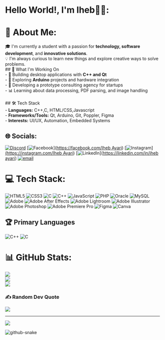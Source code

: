 # Hello World!, I'm Iheb👋🏼:
# 💫 About Me:
🎓 I'm currently a student with a passion for **technology, software development**, and **innovative solutions**.  <br>💡 I'm always curious to learn new things and explore creative ways to solve problems.<br>## 🚀 What I'm Working On<br>- 🔧 Building desktop applications with **C++ and Qt**<br>- 🤖 Exploring **Arduino** projects and hardware integration<br>- 💼 Developing a prototype consulting agency for startups<br>- 📊 Learning about data processing, PDF parsing, and image handling<br><br>## 🛠️ Tech Stack<br>- **Languages:** C++,C, HTML/CSS,Javascript<br>- **Frameworks/Tools:** Qt, Arduino, Git, Poppler, Figma<br>- **Interests:** UI/UX, Automation, Embedded Systems


## 🌐 Socials:
[![Discord](https://img.shields.io/badge/Discord-%237289DA.svg?logo=discord&logoColor=white)](https://discord.gg/iheb#6010) [![Facebook](https://img.shields.io/badge/Facebook-%231877F2.svg?logo=Facebook&logoColor=white)]([https://facebook.com/Iheb Ayari](https://www.facebook.com/profile.php?id=100081151973045)) [![Instagram](https://img.shields.io/badge/Instagram-%23E4405F.svg?logo=Instagram&logoColor=white)][(https://instagram.com/Iheb Ayari](https://www.instagram.com/iheb___ayari/)) [![LinkedIn](https://img.shields.io/badge/LinkedIn-%230077B5.svg?logo=linkedin&logoColor=white)]([https://linkedin.com/in/iheb ayari](https://www.linkedin.com/in/iheb-ayari-43abb3346/)) [![email](https://img.shields.io/badge/Email-D14836?logo=gmail&logoColor=white)](mailto:ihebayari7mm@gmail.com) 

# 💻 Tech Stack:
![HTML5](https://img.shields.io/badge/html5-%23E34F26.svg?style=for-the-badge&logo=html5&logoColor=white) ![CSS3](https://img.shields.io/badge/css3-%231572B6.svg?style=for-the-badge&logo=css3&logoColor=white) ![C](https://img.shields.io/badge/c-%2300599C.svg?style=for-the-badge&logo=c&logoColor=white) ![C++](https://img.shields.io/badge/c++-%2300599C.svg?style=for-the-badge&logo=c%2B%2B&logoColor=white) ![JavaScript](https://img.shields.io/badge/javascript-%23323330.svg?style=for-the-badge&logo=javascript&logoColor=%23F7DF1E) ![PHP](https://img.shields.io/badge/php-%23777BB4.svg?style=for-the-badge&logo=php&logoColor=white) ![Oracle](https://img.shields.io/badge/Oracle-F80000?style=for-the-badge&logo=oracle&logoColor=white) ![MySQL](https://img.shields.io/badge/mysql-4479A1.svg?style=for-the-badge&logo=mysql&logoColor=white) ![Adobe](https://img.shields.io/badge/adobe-%23FF0000.svg?style=for-the-badge&logo=adobe&logoColor=white) ![Adobe After Effects](https://img.shields.io/badge/Adobe%20After%20Effects-9999FF.svg?style=for-the-badge&logo=Adobe%20After%20Effects&logoColor=white) ![Adobe Lightroom](https://img.shields.io/badge/Adobe%20Lightroom-31A8FF.svg?style=for-the-badge&logo=Adobe%20Lightroom&logoColor=white) ![Adobe Illustrator](https://img.shields.io/badge/adobe%20illustrator-%23FF9A00.svg?style=for-the-badge&logo=adobe%20illustrator&logoColor=white) ![Adobe Photoshop](https://img.shields.io/badge/adobe%20photoshop-%2331A8FF.svg?style=for-the-badge&logo=adobe%20photoshop&logoColor=white) ![Adobe Premiere Pro](https://img.shields.io/badge/Adobe%20Premiere%20Pro-9999FF.svg?style=for-the-badge&logo=Adobe%20Premiere%20Pro&logoColor=white) ![Figma](https://img.shields.io/badge/figma-%23F24E1E.svg?style=for-the-badge&logo=figma&logoColor=white) ![Canva](https://img.shields.io/badge/Canva-%2300C4CC.svg?style=for-the-badge&logo=Canva&logoColor=white)

## 🏆 Primary Languages
![C++](https://img.shields.io/badge/C++-00599C?style=for-the-badge&logo=c%2B%2B&logoColor=white)
![C](https://img.shields.io/badge/C-00599C?style=for-the-badge&logo=c&logoColor=white)

# 📊 GitHub Stats:
![](https://github-readme-stats.vercel.app/api?username=ihebayari123&theme=dark&hide_border=false&include_all_commits=false&count_private=false)<br/>
![](https://nirzak-streak-stats.vercel.app/?user=ihebayari123&theme=dark&hide_border=false)<br/>
![](https://github-readme-stats.vercel.app/api/top-langs/?username=ihebayari123&theme=dark&hide_border=false&include_all_commits=false&count_private=false&layout=compact)

### ✍️ Random Dev Quote
![](https://quotes-github-readme.vercel.app/api?type=horizontal&theme=radical)




---
[![](https://visitcount.itsvg.in/api?id=ihebayari123&icon=0&color=0)](https://visitcount.itsvg.in)

<!-- Proudly created with GPRM ( https://gprm.itsvg.in ) -->



<picture>
  <source media="(prefers-color-scheme: dark)" srcset="https://raw.githubusercontent.com/tobiasmeyhoefer/tobiasmeyhoefer/output/github-snake-dark.svg" />
  <source media="(prefers-color-scheme: light)" srcset="https://raw.githubusercontent.com/tobiasmeyhoefer/tobiasmeyhoefer/output/github-snake.svg" />
  <img alt="github-snake" src="https://raw.githubusercontent.com/tobiasmeyhoefer/tobiasmeyhoefer/output/github-snake.svg" />
</picture>
